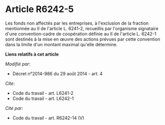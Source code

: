 # Article R6242-5

Les fonds non affectés par les entreprises, à l'exclusion de la fraction mentionnée au II de l'article L. 6241-2, recueillis
par l'organisme signataire d'une convention-cadre de coopération définie au II de l'article L. 6242-1 sont destinés à la mise
en œuvre des actions prévues par cette convention dans la limite d'un montant maximal qu'elle détermine.

**Liens relatifs à cet article**

_Modifié par_:

  - Décret n°2014-986 du 29 août 2014 - art. 4

_Cite_:

  - Code du travail - art. L6241-2
  - Code du travail - art. L6242-1

_Cité par_:

  - Code du travail - art. R6242-14 (V)
